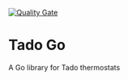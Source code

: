 [![Quality Gate](https://sonarcloud.io/api/project_badges/measure?project=tadogo&metric=alert_status)](https://sonarcloud.io/dashboard/index/tadogo)

# Tado Go
A Go library for Tado thermostats
